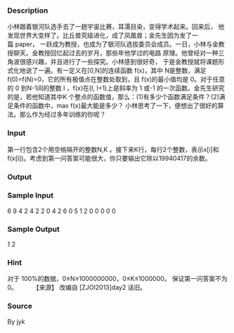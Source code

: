 
### Description
小林跟着银河队选手去了一趟宇宙比赛，耳濡目染，变得学术起来。回来后，
他发现世界大变样了。比丘兽究级进化，成了凤凰兽；金先生因为发了一篇 paper，
一跃成为教授，也成为了银河队选拔委员会成员。一日，小林与金教授聊天。金教授回忆起过去的岁月，那些年他学过的电路 原理。他曾经对一种三角波很感兴趣，并且进行了一些探究。小林感到很好奇， 于是金教授就将课题形式化地说了一遍。有一定义在[0,N]的连续函数 f(x)，其中 N是整数，满足 f(0)=f(N)=0，它的所有极值点在整数处取到，且 f(x)的最小值均是 0。对于任意的 0 到N-1间的整数 I ，f(x)在(I, I+1)上是斜率为 1 或-1 的一次函数。金先生研究的是，若他知道其中K 个整点的函数值，那么：(1)有多少个函数满足条件？(2)满足条件的函数中，max f(x)最大能是多少？
小林思考了一下，便想出了很好的算法。那么作为经过多年训练的你呢？
 
### Input

第一行包含2个用空格隔开的整数N,K 。接下来K行，每行2个整数，表示x[i]和f(x[i])。考虑到第一问答案可能很大，你只要输出它除以19940417的余数。
### Output

### Sample Input
6 9
4 2
4 2
2 0
4 2
6 0
5 1
2 0
0 0
0 0

### Sample Output
1 2
### Hint

对于 100%的数据，0≤N≤1000000000，0≤K≤1000000。
保证第一问答案不为0。
 
 
 
 
【来源】
改编自 [ZJOI2013]day2 话旧。

### Source
By jyk
